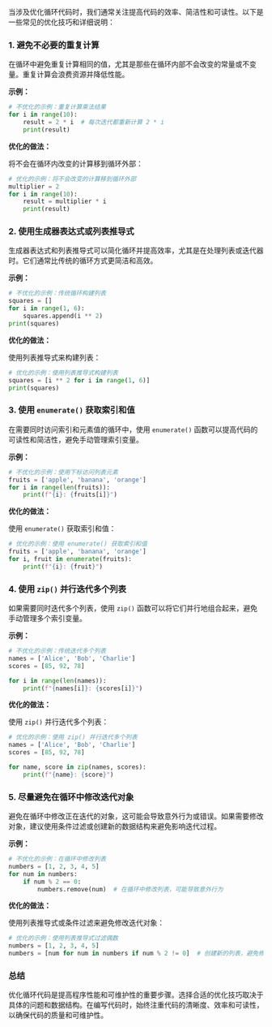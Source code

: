 当涉及优化循环代码时，我们通常关注提高代码的效率、简洁性和可读性。以下是一些常见的优化技巧和详细说明：

### 1. 避免不必要的重复计算

在循环中避免重复计算相同的值，尤其是那些在循环内部不会改变的常量或不变量。重复计算会浪费资源并降低性能。

**示例：**

```python
# 不优化的示例：重复计算乘法结果
for i in range(10):
    result = 2 * i  # 每次迭代都重新计算 2 * i
    print(result)
```

**优化的做法：**

将不会在循环内改变的计算移到循环外部：

```python
# 优化的示例：将不会改变的计算移到循环外部
multiplier = 2
for i in range(10):
    result = multiplier * i
    print(result)
```

### 2. 使用生成器表达式或列表推导式

生成器表达式和列表推导式可以简化循环并提高效率，尤其是在处理列表或迭代器时。它们通常比传统的循环方式更简洁和高效。

**示例：**

```python
# 不优化的示例：传统循环构建列表
squares = []
for i in range(1, 6):
    squares.append(i ** 2)
print(squares)
```

**优化的做法：**

使用列表推导式来构建列表：

```python
# 优化的示例：使用列表推导式构建列表
squares = [i ** 2 for i in range(1, 6)]
print(squares)
```

### 3. 使用 `enumerate()` 获取索引和值

在需要同时访问索引和元素值的循环中，使用 `enumerate()` 函数可以提高代码的可读性和简洁性，避免手动管理索引变量。

**示例：**

```python
# 不优化的示例：使用下标访问列表元素
fruits = ['apple', 'banana', 'orange']
for i in range(len(fruits)):
    print(f"{i}: {fruits[i]}")
```

**优化的做法：**

使用 `enumerate()` 获取索引和值：

```python
# 优化的示例：使用 enumerate() 获取索引和值
fruits = ['apple', 'banana', 'orange']
for i, fruit in enumerate(fruits):
    print(f"{i}: {fruit}")
```

### 4. 使用 `zip()` 并行迭代多个列表

如果需要同时迭代多个列表，使用 `zip()` 函数可以将它们并行地组合起来，避免手动管理多个索引变量。

**示例：**

```python
# 不优化的示例：传统迭代多个列表
names = ['Alice', 'Bob', 'Charlie']
scores = [85, 92, 78]

for i in range(len(names)):
    print(f"{names[i]}: {scores[i]}")
```

**优化的做法：**

使用 `zip()` 并行迭代多个列表：

```python
# 优化的示例：使用 zip() 并行迭代多个列表
names = ['Alice', 'Bob', 'Charlie']
scores = [85, 92, 78]

for name, score in zip(names, scores):
    print(f"{name}: {score}")
```

### 5. 尽量避免在循环中修改迭代对象

避免在循环中修改正在迭代的对象，这可能会导致意外行为或错误。如果需要修改对象，建议使用条件过滤或创建新的数据结构来避免影响迭代过程。

**示例：**

```python
# 不优化的示例：在循环中修改列表
numbers = [1, 2, 3, 4, 5]
for num in numbers:
    if num % 2 == 0:
        numbers.remove(num)  # 在循环中修改列表，可能导致意外行为
```

**优化的做法：**

使用列表推导式或条件过滤来避免修改迭代对象：

```python
# 优化的示例：使用列表推导式过滤偶数
numbers = [1, 2, 3, 4, 5]
numbers = [num for num in numbers if num % 2 != 0]  # 创建新的列表，避免修改原始列表
```

### 总结

优化循环代码是提高程序性能和可维护性的重要步骤。选择合适的优化技巧取决于具体的问题和数据结构。在编写代码时，始终注重代码的清晰度、效率和可读性，以确保代码的质量和可维护性。